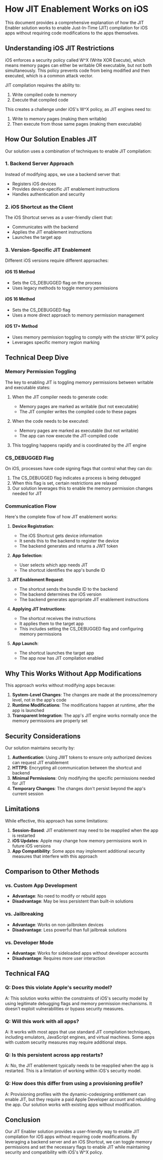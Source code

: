 # How JIT Enablement Works on iOS

This document provides a comprehensive explanation of how the JIT Enabler solution works to enable Just-In-Time (JIT) compilation for iOS apps without requiring code modifications to the apps themselves.

## Understanding iOS JIT Restrictions

iOS enforces a security policy called W^X (Write XOR Execute), which means memory pages can either be writable OR executable, but not both simultaneously. This policy prevents code from being modified and then executed, which is a common attack vector.

JIT compilation requires the ability to:
1. Write compiled code to memory
2. Execute that compiled code

This creates a challenge under iOS's W^X policy, as JIT engines need to:
1. Write to memory pages (making them writable)
2. Then execute from those same pages (making them executable)

## How Our Solution Enables JIT

Our solution uses a combination of techniques to enable JIT compilation:

### 1. Backend Server Approach

Instead of modifying apps, we use a backend server that:
- Registers iOS devices
- Provides device-specific JIT enablement instructions
- Handles authentication and security

### 2. iOS Shortcut as the Client

The iOS Shortcut serves as a user-friendly client that:
- Communicates with the backend
- Applies the JIT enablement instructions
- Launches the target app

### 3. Version-Specific JIT Enablement

Different iOS versions require different approaches:

#### iOS 15 Method
- Sets the CS_DEBUGGED flag on the process
- Uses legacy methods to toggle memory permissions

#### iOS 16 Method
- Sets the CS_DEBUGGED flag
- Uses a more direct approach to memory permission management

#### iOS 17+ Method
- Uses memory permission toggling to comply with the stricter W^X policy
- Leverages specific memory region marking

## Technical Deep Dive

### Memory Permission Toggling

The key to enabling JIT is toggling memory permissions between writable and executable states:

1. When the JIT compiler needs to generate code:
   - Memory pages are marked as writable (but not executable)
   - The JIT compiler writes the compiled code to these pages

2. When the code needs to be executed:
   - Memory pages are marked as executable (but not writable)
   - The app can now execute the JIT-compiled code

3. This toggling happens rapidly and is coordinated by the JIT engine

### CS_DEBUGGED Flag

On iOS, processes have code signing flags that control what they can do:

1. The CS_DEBUGGED flag indicates a process is being debugged
2. When this flag is set, certain restrictions are relaxed
3. Our solution leverages this to enable the memory permission changes needed for JIT

### Communication Flow

Here's the complete flow of how JIT enablement works:

1. **Device Registration**:
   - The iOS Shortcut gets device information
   - It sends this to the backend to register the device
   - The backend generates and returns a JWT token

2. **App Selection**:
   - User selects which app needs JIT
   - The shortcut identifies the app's bundle ID

3. **JIT Enablement Request**:
   - The shortcut sends the bundle ID to the backend
   - The backend determines the iOS version
   - The backend generates appropriate JIT enablement instructions

4. **Applying JIT Instructions**:
   - The shortcut receives the instructions
   - It applies them to the target app
   - This includes setting the CS_DEBUGGED flag and configuring memory permissions

5. **App Launch**:
   - The shortcut launches the target app
   - The app now has JIT compilation enabled

## Why This Works Without App Modifications

This approach works without modifying apps because:

1. **System-Level Changes**: The changes are made at the process/memory level, not in the app's code
2. **Runtime Modifications**: The modifications happen at runtime, after the app is launched
3. **Transparent Integration**: The app's JIT engine works normally once the memory permissions are properly set

## Security Considerations

Our solution maintains security by:

1. **Authentication**: Using JWT tokens to ensure only authorized devices can request JIT enablement
2. **HTTPS**: Encrypting all communication between the shortcut and backend
3. **Minimal Permissions**: Only modifying the specific permissions needed for JIT
4. **Temporary Changes**: The changes don't persist beyond the app's current session

## Limitations

While effective, this approach has some limitations:

1. **Session-Based**: JIT enablement may need to be reapplied when the app is restarted
2. **iOS Updates**: Apple may change how memory permissions work in future iOS versions
3. **App Compatibility**: Some apps may implement additional security measures that interfere with this approach

## Comparison to Other Methods

### vs. Custom App Development
- **Advantage**: No need to modify or rebuild apps
- **Disadvantage**: May be less persistent than built-in solutions

### vs. Jailbreaking
- **Advantage**: Works on non-jailbroken devices
- **Disadvantage**: Less powerful than full jailbreak solutions

### vs. Developer Mode
- **Advantage**: Works for sideloaded apps without developer accounts
- **Disadvantage**: Requires more user interaction

## Technical FAQ

### Q: Does this violate Apple's security model?
A: This solution works within the constraints of iOS's security model by using legitimate debugging flags and memory permission mechanisms. It doesn't exploit vulnerabilities or bypass security measures.

### Q: Will this work with all apps?
A: It works with most apps that use standard JIT compilation techniques, including emulators, JavaScript engines, and virtual machines. Some apps with custom security measures may require additional steps.

### Q: Is this persistent across app restarts?
A: No, the JIT enablement typically needs to be reapplied when the app is restarted. This is a limitation of working within iOS's security model.

### Q: How does this differ from using a provisioning profile?
A: Provisioning profiles with the dynamic-codesigning entitlement can enable JIT, but they require a paid Apple Developer account and rebuilding the app. Our solution works with existing apps without modification.

## Conclusion

Our JIT Enabler solution provides a user-friendly way to enable JIT compilation for iOS apps without requiring code modifications. By leveraging a backend server and an iOS Shortcut, we can toggle memory permissions and set the necessary flags to enable JIT while maintaining security and compatibility with iOS's W^X policy.